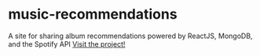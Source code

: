 # music-recommendations
A site for sharing album recommendations powered by ReactJS,  MongoDB, and the Spotify API
[Visit the project!](https://www.drewh.net/music)
